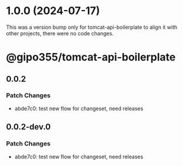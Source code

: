 # 1.0.0 (2024-07-17)

This was a version bump only for tomcat-api-boilerplate to align it with other projects, there were no code changes.

# @gipo355/tomcat-api-boilerplate

## 0.0.2

### Patch Changes

- abde7c0: test new flow for changeset, need releases

## 0.0.2-dev.0

### Patch Changes

- abde7c0: test new flow for changeset, need releases
